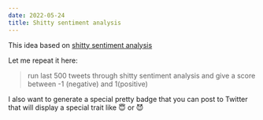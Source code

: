 ```yaml
---
date: 2022-05-24
title: Shitty sentiment analysis
---
```


This idea based on [shitty sentiment analysis](https://twitter.com/ImZackAdams/status/1526378770277576704)

Let me repeat it here:

> run last 500 tweets through shitty sentiment analysis and give a score between -1 (negative) and 1(positive)

I also want to generate a special pretty badge that you can post to Twitter that will display a special trait like 😇 or 😈

